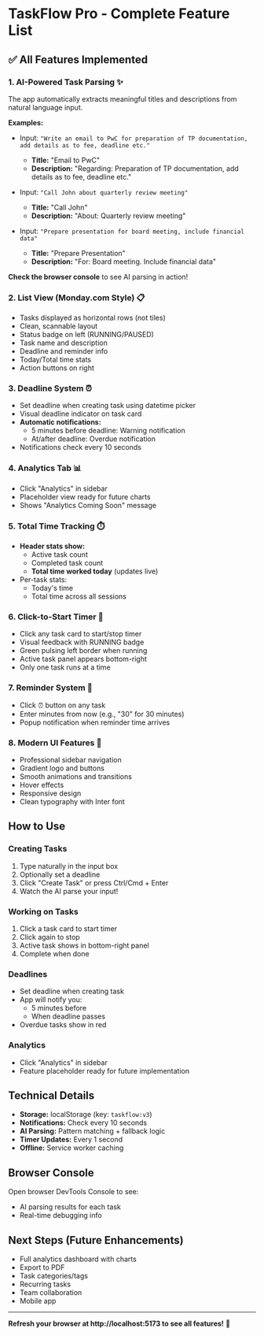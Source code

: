 # TaskFlow Pro - Complete Feature List

## ✅ All Features Implemented

### 1. **AI-Powered Task Parsing** ✨
The app automatically extracts meaningful titles and descriptions from natural language input.

**Examples:**
- Input: `"Write an email to PwC for preparation of TP documentation, add details as to fee, deadline etc."`
  - **Title:** "Email to PwC"
  - **Description:** "Regarding: Preparation of TP documentation, add details as to fee, deadline etc."

- Input: `"Call John about quarterly review meeting"`
  - **Title:** "Call John"
  - **Description:** "About: Quarterly review meeting"

- Input: `"Prepare presentation for board meeting, include financial data"`
  - **Title:** "Prepare Presentation"
  - **Description:** "For: Board meeting. Include financial data"

**Check the browser console** to see AI parsing in action!

### 2. **List View (Monday.com Style)** 📋
- Tasks displayed as horizontal rows (not tiles)
- Clean, scannable layout
- Status badge on left (RUNNING/PAUSED)
- Task name and description
- Deadline and reminder info
- Today/Total time stats
- Action buttons on right

### 3. **Deadline System** ⏰
- Set deadline when creating task using datetime picker
- Visual deadline indicator on task card
- **Automatic notifications:**
  - 5 minutes before deadline: Warning notification
  - At/after deadline: Overdue notification
- Notifications check every 10 seconds

### 4. **Analytics Tab** 📊
- Click "Analytics" in sidebar
- Placeholder view ready for future charts
- Shows "Analytics Coming Soon" message

### 5. **Total Time Tracking** ⏱️
- **Header stats show:**
  - Active task count
  - Completed task count
  - **Total time worked today** (updates live)
- Per-task stats:
  - Today's time
  - Total time across all sessions

### 6. **Click-to-Start Timer** 🎯
- Click any task card to start/stop timer
- Visual feedback with RUNNING badge
- Green pulsing left border when running
- Active task panel appears bottom-right
- Only one task runs at a time

### 7. **Reminder System** 🔔
- Click ⏰ button on any task
- Enter minutes from now (e.g., "30" for 30 minutes)
- Popup notification when reminder time arrives

### 8. **Modern UI Features** 🎨
- Professional sidebar navigation
- Gradient logo and buttons
- Smooth animations and transitions
- Hover effects
- Responsive design
- Clean typography with Inter font

## How to Use

### Creating Tasks
1. Type naturally in the input box
2. Optionally set a deadline
3. Click "Create Task" or press Ctrl/Cmd + Enter
4. Watch the AI parse your input!

### Working on Tasks
1. Click a task card to start timer
2. Click again to stop
3. Active task shows in bottom-right panel
4. Complete when done

### Deadlines
- Set deadline when creating task
- App will notify you:
  - 5 minutes before
  - When deadline passes
- Overdue tasks show in red

### Analytics
- Click "Analytics" in sidebar
- Feature placeholder ready for future implementation

## Technical Details

- **Storage:** localStorage (key: `taskflow:v3`)
- **Notifications:** Check every 10 seconds
- **AI Parsing:** Pattern matching + fallback logic
- **Timer Updates:** Every 1 second
- **Offline:** Service worker caching

## Browser Console
Open browser DevTools Console to see:
- AI parsing results for each task
- Real-time debugging info

## Next Steps (Future Enhancements)
- Full analytics dashboard with charts
- Export to PDF
- Task categories/tags
- Recurring tasks
- Team collaboration
- Mobile app

---

**Refresh your browser at http://localhost:5173 to see all features!** 🚀
